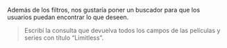 Además de los filtros, nos gustaría poner un buscador para que los usuarios puedan encontrar lo que deseen.

> Escribí la consulta que devuelva todos los campos de las películas y series con título “Limitless”.

<div
  class='mu-sql-table'
  data-name='series_peliculas'
  data-columns='["titulo", "creador", "personajes", "temporadas", "estreno", "puntaje"]'
  data-rows='[
    ["Stranger Things", "The Duffer Brothers", "Eleven, Mike, Will, Dustin, Lucas, Hopper, Joyce, Nancy, Jonathan, Steve", 2, 2016, 10], 
    ["Breaking Bad", "Vince Gilligan", "Walter White, Jesse Pinkman, Gus Fring, Saul Goodman, Mike Ehrmantraut, Hank Schrader, Tuco Salamanca, Skyler White", 5, 2008, 9.7], 
    ["Limitless", "Craig Sweeny", "Brian Finch, Rebecca Harris, Spellman Boyle, Nasreen Pouran", 1, 2015, 8.5],
    ["IT", "Stephen King", "El payaso Pennywise, Beverly Marsh, Richie Tozier, Bill Denbrough, Eddie Kaspbrak, Stanley Uris, Ben Hanscom, Mike Hanlon, Georgie Denbrough", null, 2017, 8.9],
    ["Limitless", "Neil Burger", "Eddie Morra, Lindy, Carl Van Loon, Gennady, Melissa", null, 2011, 8.9]
  ]'>
</div>